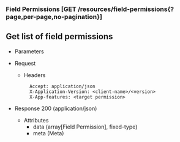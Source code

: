 ### Field Permissions [GET /resources/field-permissions{?page,per-page,no-pagination}]

## **Get list of field permissions**

+ Parameters
    <!-- include(../pagination_parameters.md) -->

+ Request
    + Headers
    
            Accept: application/json
            X-Application-Version: <client-name>/<version>
            X-App-features: <target permission>

+ Response 200 (application/json)
    + Attributes
        + data (array[Field Permission], fixed-type)
        + meta (Meta)

<!-- include(../error_responses.md) -->
